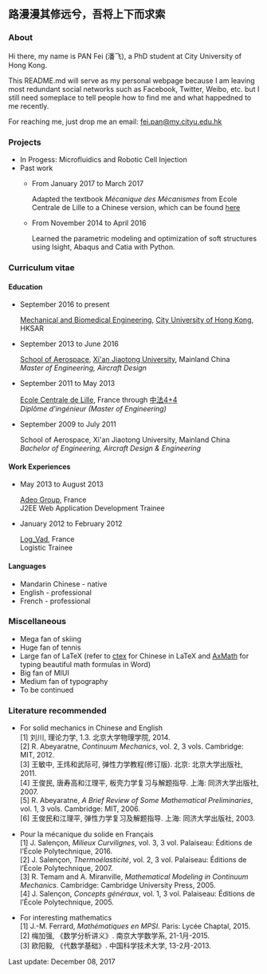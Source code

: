 ## 路漫漫其修远兮，吾将上下而求索

### About

Hi there, my name is PAN Fei (潘飞), a PhD student at City University of Hong Kong.

This README.md will serve as my personal webpage because I am leaving most redundant social networks such as Facebook, Twitter, Weibo, etc. but I still need someplace to tell people how to find me and what happedned to me recently.

For reaching me, just drop me an email: fei.pan@my.cityu.edu.hk

### Projects

+ In Progess: Microfluidics and Robotic Cell Injection
+ Past work
    + From January 2017 to March 2017

      Adapted the textbook *Mécanique des Mécanismes* from Ecole Centrale de Lille to a Chinese version, which can be found [here](https://github.com/fei-pan/MDM_Chinese)

    + From November 2014 to April 2016

      Learned the parametric modeling and optimization of soft structures using Isight, Abaqus and Catia with Python.

### Curriculum vitae

#### Education

- September 2016 to present

  [Mechanical and Biomedical Engineering](http://www.cityu.edu.hk/mbe/), [City University of Hong Kong](http://www.cityu.edu.hk/), HKSAR

- September 2013 to June 2016

  [School of Aerospace](http://sae.xjtu.edu.cn/), [Xi'an Jiaotong University](http://www.xjtu.edu.cn/index.htm), Mainland China <br/> *Master of Engineering, Aircraft Design*

- September 2011 to May 2013

  [Ecole Centrale de Lille](http://www.ec-lille.fr/fr/index.html), France through [中法4+4](http://www.education-ambchine.org/publish/portal116/tab5722/info104119.htm)
<br/> *Diplôme d'ingénieur (Master of Engineering)*
  
- September 2009 to July 2011

  School of Aerospace, Xi'an Jiaotong University, Mainland China <br/> *Bachelor of Engineering, Aircraft Design & Engineering*

#### Work Experiences

- May 2013 to August 2013

  [Adeo Group](http://www.adeo.com/en/index), France <br/> J2EE Web Application Development Trainee

- January 2012 to February 2012

  [Log_Vad](http://www.logvad.com/), France <br/> Logistic Trainee

#### Languages

- Mandarin Chinese - native
- English - professional
- French - professional


### Miscellaneous
- Mega fan of skiing
- Huge fan of tennis
- Large fan of LaTeX (refer to [ctex](https://ctan.org/pkg/ctex) for Chinese in LaTeX and [AxMath](http://amyxun.com/) for typing beautiful math formulas in Word)
- Big fan of MIUI
- Medium fan of typography
- To be continued

### Literature recommended
- For solid mechanics in Chinese and English 
<br/> [1]	刘川, 理论力学, 1.3. 北京大学物理学院, 2014.
<br/> [2]	R. Abeyaratne, *Continuum Mechanics*, vol. 2, 3 vols. Cambridge: MIT, 2012.
<br/> [3]	王敏中, 王炜和武际可, 弹性力学教程(修订版). 北京: 北京大学出版社, 2011.
<br/> [4]	王俊民, 唐寿高和江理平, 板壳力学复习与解题指导. 上海: 同济大学出版社, 2007.
<br/> [5]	R. Abeyaratne, *A Brief Review of Some Mathematical Preliminaries*, vol. 1, 3 vols. Cambridge: MIT, 2006.
<br/> [6]	王俊民和江理平, 弹性力学复习及解题指导. 上海: 同济大学出版社, 2003.

- Pour la mécanique du solide en Français <br/>
[1]	J. Salençon, *Milieux Curvilignes*, vol. 3, 3 vol. Palaiseau: Éditions de l’École Polytechnique, 2016.
<br/> [2]	J. Salençon, *Thermoélasticité*, vol. 2, 3 vol. Palaiseau: Éditions de l’École Polytechnique, 2007.
<br/> [3]	R. Temam and A. Miranville, *Mathematical Modeling in Continuum Mechanics*. Cambridge: Cambridge University Press, 2005.
<br/> [4]	J. Salençon, *Concepts généraux*, vol. 1, 3 vol. Palaiseau: Éditions de l’École Polytechnique, 2005.

- For interesting mathematics <br/>
[1]	J.-M. Ferrard, *Mathématiques en MPSI*. Paris: Lycée Chaptal, 2015.
<br/> [2]	梅加强, 《数学分析讲义》. 南京大学数学系, 21-1月-2015.
<br/> [3]	欧阳毅, 《代数学基础》. 中国科学技术大学, 13-2月-2013.

Last update: December 08, 2017
